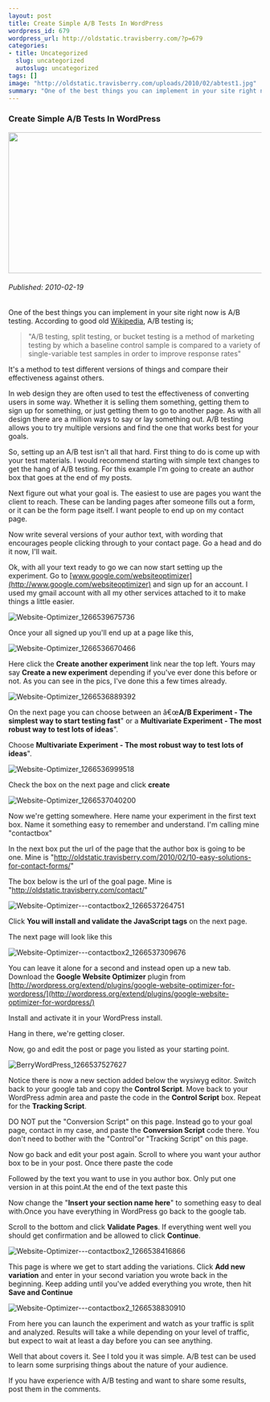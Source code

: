 ```yaml
--- 
layout: post
title: Create Simple A/B Tests In WordPress
wordpress_id: 679
wordpress_url: http://oldstatic.travisberry.com/?p=679
categories: 
- title: Uncategorized
  slug: uncategorized
  autoslug: uncategorized
tags: []
image: "http://oldstatic.travisberry.com/uploads/2010/02/abtest1.jpg"
summary: "One of the best things you can implement in your site right now is A/B testing."
---
```

<article class="post clearfix">
  <h3>Create Simple A/B Tests In WordPress</h3>
  <a href="http://www.flickr.com/photos/jurvetson/133261764/" class="postImageLink"><img src="http://oldstatic.travisberry.com/uploads/2010/02/abtest1.jpg" alt="" class="thumbnail alignleft" width=640 height=280 /></a>
  <h6>Published: 2010-02-19</h6>

One of the best things you can implement in your site right now is A/B testing. According to good old [Wikipedia](http://en.wikipedia.org/wiki/A/B_testing), A/B testing is;
<div class="clearfix"></div>
<blockquote>"A/B testing, split testing, or bucket testing is a method of marketing testing by which a baseline control sample is compared to a variety of single-variable test samples in order to improve response rates"</blockquote>

It's a method to test different versions of things and compare their effectiveness against others. 

In web design they are often used to test the effectiveness of converting users in some way. Whether it is selling them something, getting them to sign up for something, or just getting them to go to another page. As with all design there are a million ways to say or lay something out. A/B testing allows you to try multiple versions and find the one that works best for your goals.

So, setting up an A/B test isn't all that hard. First thing to do is come up with your test materials. I would recommend starting with simple text changes to get the hang of A/B testing. For this example I'm going to create an author box that goes at the end of my posts.

Next figure out what your goal is. The easiest to use are pages you want the client to reach. These can be landing pages after someone fills out a form, or it can be the form page itself. I want people to end up on my contact page.

Now write several versions of your author text, with wording that encourages people clicking through to your contact page. Go a head and do it now, I'll wait.

Ok, with all your text ready to go we can now start setting up the experiment. Go to [www.google.com/websiteoptimizer](http://www.google.com/websiteoptimizer) and sign up for an account. I used my gmail account with all my other services attached to it to make things a little easier. 

![](http://oldstatic.travisberry.com/wp-content/uploads/2010/02/Website-Optimizer_1266539675736.jpg "Website-Optimizer_1266539675736")

Once your all signed up you'll end up at a page like this,

![](http://oldstatic.travisberry.com/wp-content/uploads/2010/02/Website-Optimizer_1266536670466.jpg "Website-Optimizer_1266536670466")

Here click the **Create another experiment** link near the top left. Yours may say **Create a new experiment** depending if you've ever done this before or not. As you can see in the pics, I've done this a few times already. 

![](http://oldstatic.travisberry.com/wp-content/uploads/2010/02/Website-Optimizer_1266536889392.jpg "Website-Optimizer_1266536889392")

On the next page you can choose between an â€œ**A/B Experiment - The simplest way to start testing fast**" or a **Multivariate Experiment - The most robust way to test lots of ideas**".

Choose **Multivariate Experiment - The most robust way to test lots of ideas**".

![](http://oldstatic.travisberry.com/wp-content/uploads/2010/02/Website-Optimizer_1266536999518.jpg "Website-Optimizer_1266536999518")

Check the box on the next page and click **create**

![](http://oldstatic.travisberry.com/wp-content/uploads/2010/02/Website-Optimizer_1266537040200.jpg "Website-Optimizer_1266537040200")

Now we're getting somewhere. Here name your experiment in the first text box. Name it something easy to remember and understand. I'm calling mine "contactbox" 

In the next box put the url of the page that the author box is going to be one. Mine is "http://oldstatic.travisberry.com/2010/02/10-easy-solutions-for-contact-forms/"

The box below is the url of the goal page. Mine is "http://oldstatic.travisberry.com/contact/"

![](http://oldstatic.travisberry.com/wp-content/uploads/2010/02/Website-Optimizer-contactbox2_1266537264751.jpg "Website-Optimizer---contactbox2_1266537264751")

Click **You will install and validate the JavaScript tags** on the next page.

The next page will look like this

![](http://oldstatic.travisberry.com/wp-content/uploads/2010/02/Website-Optimizer-contactbox2_1266537309676.jpg "Website-Optimizer---contactbox2_1266537309676")

You can leave it alone for a second and instead open up a new tab. Download the **Google Website Optimizer** plugin from [http://wordpress.org/extend/plugins/google-website-optimizer-for-wordpress/](http://wordpress.org/extend/plugins/google-website-optimizer-for-wordpress/)

Install and activate it in your WordPress install.

Hang in there, we're getting closer. 

Now, go and edit the post or page you listed as your starting point. 

![](http://oldstatic.travisberry.com/wp-content/uploads/2010/02/BerryWordPress_1266537527627.jpg "BerryWordPress_1266537527627")

Notice there is now a new section added below the wysiwyg editor. Switch back to your google tab and copy the **Control Script**. Move back to your WordPress admin area and paste the code in the **Control Script** box. Repeat for the **Tracking Script**. 

DO NOT put the "Conversion Script" on this page. Instead go to your goal page, contact in my case, and paste the **Conversion Script** code there. You don't need to bother with the "Control"or "Tracking Script" on this page.

Now go back and edit your post again. Scroll to where you want your author box to be in your post. Once there paste the code

<script src="https://gist.github.com/1176915.js?file=example1.html"></script>

Followed by the text you want to use in you author box. Only put one version in at this point.At the end of the text paste this

<script src="https://gist.github.com/1176915.js?file=example2.html"></script>

Now change the "**Insert your section name here**" to something easy to deal with.Once you have everything in WordPress go back to the google tab.

Scroll to the bottom and click **Validate Pages**. If everything went well you should get confirmation and be allowed to click **Continue**.

![](http://oldstatic.travisberry.com/wp-content/uploads/2010/02/Website-Optimizer-contactbox2_1266538416866.jpg "Website-Optimizer---contactbox2_1266538416866")

This page is where we get to start adding the variations. Click **Add new variation** and enter in your second variation you wrote back in the beginning. Keep adding until you've added everything you wrote, then hit **Save and Continue**

![](http://oldstatic.travisberry.com/wp-content/uploads/2010/02/Website-Optimizer-contactbox2_1266538830910.jpg "Website-Optimizer---contactbox2_1266538830910")

From here you can launch the experiment and watch as your traffic is split and analyzed. Results will take a while depending on your level of traffic, but expect to wait at least a day before you can see anything.

Well that about covers it. See I told you it was simple. A/B test can be used to learn some surprising things about the nature of your audience. 

If you have experience with A/B testing and want to share some results, post them in the comments.
</article>